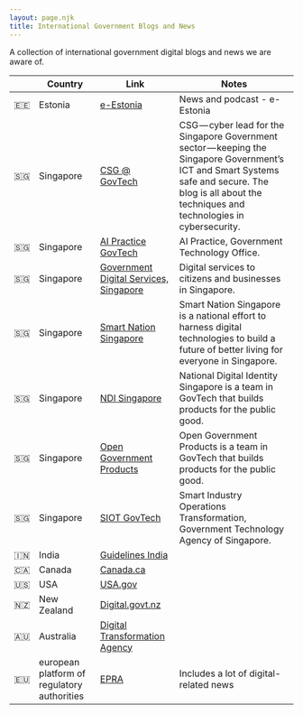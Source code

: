 ```yaml
---
layout: page.njk
title: International Government Blogs and News 
---
```


A collection of international government digital blogs and news we are aware of.

|    | Country | Link | Notes |
|-----|---|---|---|    
| 🇪🇪 | Estonia | [e-Estonia](https://e-estonia.com/news-and-podcast/) | News and podcast - e-Estonia |
| 🇸🇬 | Singapore | [CSG @ GovTech](https://medium.com/csg-govtech) | CSG — cyber lead for the Singapore Government sector — keeping the Singapore Government’s ICT and Smart Systems safe and secure. The blog is all about the techniques and technologies in cybersecurity. |
| 🇸🇬 | Singapore | [AI Practice GovTech](https://medium.com/dsaid-govtech) | AI Practice, Government Technology Office.  |
| 🇸🇬 | Singapore | [Government Digital Services, Singapore](https://medium.com/singapore-gds) | Digital services to citizens and businesses in Singapore.  |
| 🇸🇬 | Singapore | [Smart Nation Singapore](https://medium.com/snsp-govtech) | Smart Nation Singapore is a national effort to harness digital technologies to build a future of better living for everyone in Singapore. |
| 🇸🇬 | Singapore | [NDI Singapore](https://medium.com/ndi-sg) | National Digital Identity Singapore is a team in GovTech that builds products for the public good. |
| 🇸🇬 | Singapore | [Open Government Products](https://medium.com/open-government-products) | Open Government Products is a team in GovTech that builds products for the public good. |
| 🇸🇬 | Singapore | [SIOT GovTech](https://medium.com/siot-govtech) | Smart Industry Operations Transformation, Government Technology Agency of Singapore. |
| 🇮🇳 | India | [Guidelines India](https://guidelines.india.gov.in/activities/) |  |
| 🇨🇦 | Canada | [Canada.ca](https://blog.canada.ca/) |  |
| 🇺🇸 | USA | [USA.gov](https://blog.usa.gov/) |  |
| 🇳🇿 | New Zealand | [Digital.govt.nz](https://www.digital.govt.nz/blog/) | 
| 🇦🇺 | Australia | [Digital Transformation Agency](https://www.dta.gov.au/news) | 
| 🇪🇺 |european platform of regulatory authorities | [EPRA](https://www.epra.org/news_items) | Includes a lot of digital-related news |
  
